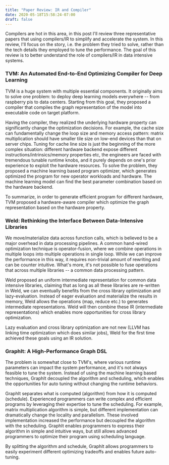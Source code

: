 ```yaml
---
title: "Paper Review: IR and Compiler"
date: 2020-05-18T15:58:24-07:00
draft: false 
---
```


Compilers are hot in this area, in this post I'll review three representative papers that using compilers/IR to simplify and accelerate the system.
In this review, I'll focus on the story, i.e. the problem they tried to solve, rather than the tech details they employed to tune the performance.
The goal of this review is to better understand the role of compilers/IR in data intensive systems.

### TVM: An Automated End-to-End Optimizing Compiler for Deep Learning
TVM is a huge system with multiple essential components.
It originally aims to solve one problem: to deploy deep learning models everywhere -- from raspberry pis to data centers.
Starting from this goal, they proposed a compiler that compiles the graph representation of the model into executable code on target platform.

Having the compiler, they realized the underlying hardware property can significantly change the optimization decisions.
For example, the cache size can fundamentally change the loop size and memory access pattern: matrix multiplication should have smaller tile size on low-end devices than that on server chips. 
Tuning for cache line size is just the beginning of the more complex situation: different hardware backend expose different instructions/intrinsics/memory properties etc,
the engineers are faced with tremendous tunable runtime knobs, and it purely depends on one's prior experience to exploit the hardware resources.
To solve the problem, they proposed a machine learning based program optimizer, which generates optimized the program for new operator workloads and hardware.
The machine learning model can find the best parameter combination based on the hardware backend.

To summarize, in order to generate efficient program for different hardware, TVM proposed a hardware-aware compiler which optimize the graph representation based on the hardware property. 

### Weld: Rethinking the Interface Between Data-Intensive Libraries
We move/materialize data across function calls, which is believed to be a major overhead in data processing pipelines.
A common hand-wired optimization technique is operator-fusion, where we combine operations in multiple loops into multiple operations in single loop. 
While we can improve the performance in this way, it requires non-trivial amount of rewriting and can be counter intuitive.
What's more, it's not possible to fuse operations that across multiple libraries --  a common data processing pattern.

Weld proposed an uniform intermediate representation for common data intensive libraries, claiming that as long as all these libraries are re-written in Weld,
we can eventually benefits from the cross library optimization and lazy-evaluation.
Instead of eager evaluation and materialize the results in memory, Weld allows the operations (map, reduce etc.) to generates intermediate representations.
Weld will then combine these IR (intermediate representations) which enables more opportunities for cross library optimization. 

Lazy evaluation and cross library optimization are not new (LLVM has linking time optimization which does similar jobs), 
Weld for the first time achieved these goals using an IR solution. 


### GraphIt: A High-Performance Graph DSL
The problem is somewhat close to TVM's, where various runtime parameters can impact the system performance, and it's not always feasible to tune the system. 
Instead of using the machine learning based techniques, GraphIt decoupled the algorithm and scheduling,
which enables the opportunities for auto tuning without changing the runtime behaviors.

GraphIt separates what is computed (algorithm) from how it is computed (schedule).
Experienced programmers can write complex and efficient programs by leveraging their expertise to tune the scheduling.
For example, matrix multiplication algorithm is simple, but different implementation can dramatically change the locality and parallelism.
These involved implementation increased the performance but decoupled the algorithm with the scheduling.
GraphIt enables programmers to express their algorithm in simple and intuitive ways, but still allows advanced programmers to optimize their program using scheduling language.

By splitting the algorithm and schedule, GraphIt allows programmers to easily experiment different optimizing tradeoffs and enables future auto-tuning.

